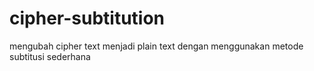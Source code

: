 # cipher-subtitution
mengubah cipher text menjadi plain text dengan menggunakan metode subtitusi sederhana
